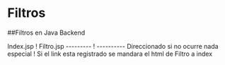 # Filtros


##Filtros en Java Backend


Index.jsp ! Filtro.jsp
--------- ! ----------
Direccionado si no ocurre nada especial ! Si el link esta registrado se mandara el html de Filtro a index

